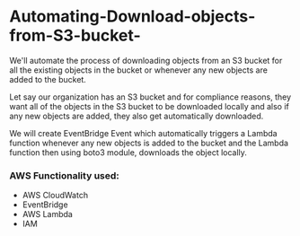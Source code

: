 # Automating-Download-objects-from-S3-bucket-
We'll automate the process of downloading objects from an S3 bucket for all the existing objects in the bucket or whenever any new objects are added to the bucket.

Let say our organization has an S3 bucket and for compliance reasons, they want all of the objects in the S3 bucket to be downloaded locally and also if any new objects are added, they also get automatically downloaded. 

We will create EventBridge Event which automatically triggers a Lambda function whenever any new objects is added to the bucket and the Lambda function then using boto3 module, downloads the object locally.

### AWS Functionality used:

- AWS CloudWatch    
- EventBridge
- AWS Lambda
- IAM 
